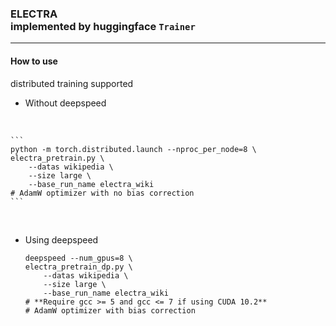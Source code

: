 ### ELECTRA <br/>implemented by huggingface `Trainer`

****
#### How to use
distributed training supported
- Without deepspeed
<br >

    ```
    python -m torch.distributed.launch --nproc_per_node=8 \
    electra_pretrain.py \
        --datas wikipedia \
        --size large \
        --base_run_name electra_wiki
    # AdamW optimizer with no bias correction
    ```
<br >

- Using deepspeed
    ```
    deepspeed --num_gpus=8 \
    electra_pretrain_dp.py \
        --datas wikipedia \
        --size large \
        --base_run_name electra_wiki
    # **Require gcc >= 5 and gcc <= 7 if using CUDA 10.2**
    # AdamW optimizer with bias correction
    ```
    
